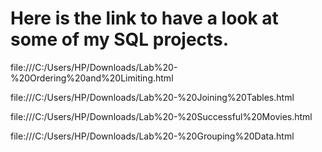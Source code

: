 #  Here is the link to have a look at some of my SQL projects.
file:///C:/Users/HP/Downloads/Lab%20-%20Ordering%20and%20Limiting.html

file:///C:/Users/HP/Downloads/Lab%20-%20Joining%20Tables.html

file:///C:/Users/HP/Downloads/Lab%20-%20Successful%20Movies.html

file:///C:/Users/HP/Downloads/Lab%20-%20Grouping%20Data.html

